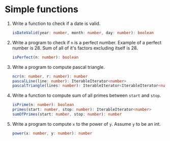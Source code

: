 # Simple functions

1. Write a function to check if a date is valid.

   ```typescript
   isDateValid(year: number, month: number, day: number): boolean
   ```

2. Write a program to check if `n` is a perfect number. Example of a perfect
   number is 28. Sum of all of it's factors excluding itself is 28.

   ```typescript
   isPerfect(n: number): boolean
   ```

3. Write a program to compute pascal triangle.

   ```typescript
   ncr(n: number, r: number): number
   pascalLine(line: number): IterableIterator<number>
   pascalTriangle(lines: number): IterableIterator<IterableIterator<number>>
   ```

4. Write a function to compute sum of all primes between `start` and `stop`.

   ```typescript
   isPrime(n: number): boolean
   primes(start: number, stop: number): IterableIterator<number>
   sumOfPrimes(start: number, stop: number): number
   ```

5. Write a program to compute `x` to the power of `y`. Assume `y` to be an int.

   ```typescript
   power(x: number, y: number): number
   ```
